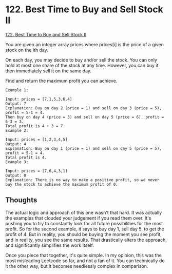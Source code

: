# 122. Best Time to Buy and Sell Stock II

[122. Best Time to Buy and Sell Stock II](https://leetcode.com/problems/best-time-to-buy-and-sell-stock-ii)

You are given an integer array prices where prices[i] is the price of a given stock on the ith day.

On each day, you may decide to buy and/or sell the stock. You can only hold at most one share of the stock at any time. However, you can buy it then immediately sell it on the same day.

Find and return the maximum profit you can achieve.

```
Example 1:

Input: prices = [7,1,5,3,6,4]
Output: 7
Explanation: Buy on day 2 (price = 1) and sell on day 3 (price = 5), profit = 5-1 = 4.
Then buy on day 4 (price = 3) and sell on day 5 (price = 6), profit = 6-3 = 3.
Total profit is 4 + 3 = 7.
Example 2:

Input: prices = [1,2,3,4,5]
Output: 4
Explanation: Buy on day 1 (price = 1) and sell on day 5 (price = 5), profit = 5-1 = 4.
Total profit is 4.
Example 3:

Input: prices = [7,6,4,3,1]
Output: 0
Explanation: There is no way to make a positive profit, so we never buy the stock to achieve the maximum profit of 0.
```

## Thoughts

The actual logic and approach of this one wasn't that hard. It was actually the examples that clouded your judgement if you read them over. It's pushing you to try to constantly look for all future possibilities for the most profit. So for the second example, it says to buy day 1, sell day 5, to get the profit of 4. But in reality, you should be buying the moment you see profit, and in reality, you see the same results. That drastically alters the approach, and significantly simplifies the work itself.

Once you piece that together, it's quite simple. In my opinion, this was the most misleading Leetcode so far, and not a fan of it. You can technically do it the other way, but it becomes needlessly complex in comparison.
